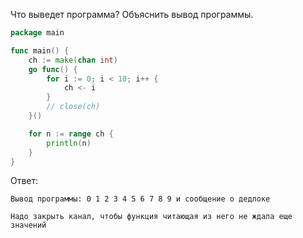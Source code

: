 Что выведет программа? Объяснить вывод программы.

```go
package main

func main() {
	ch := make(chan int)
	go func() {
		for i := 0; i < 10; i++ {
			ch <- i
		}
		// close(ch)
	}()

	for n := range ch {
		println(n)
	}
}
```

Ответ:
```
Вывод программы: 0 1 2 3 4 5 6 7 8 9 и сообщение о дедлоке

Надо закрыть канал, чтобы функция читающая из него не ждала еще
значений

```
